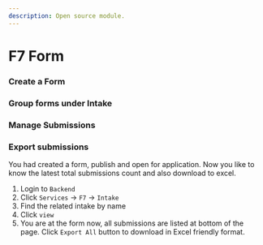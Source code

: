 ```yaml
---
description: Open source module.
---
```


# F7 Form

### Create a Form

### Group forms under Intake

### Manage Submissions

### **Export submissions**

You had created a form, publish and open for application. Now you like to know the latest total submissions count and also download to excel.

1. Login to `Backend`
2. Click `Services` -&gt; `F7` -&gt; `Intake`
3. Find the related intake by name
4. Click `view`
5. You are at the form now, all submissions are listed at bottom of the page. Click `Export All` button to download in Excel friendly format.




